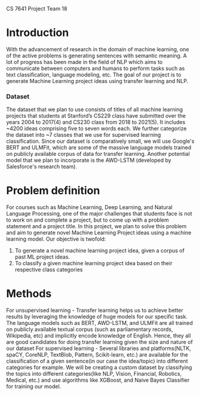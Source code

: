 CS 7641 Project Team 18

# Introduction 
With the advancement of research in the domain of machine learning, one of the active problems is generating sentences with semantic meaning. A lot of progress has been made in the field of NLP which aims to communicate between computers and humans to perform tasks such as text classification, language modeling, etc. The goal of our project is to generate Machine Learning project ideas using transfer learning and NLP. 

### Dataset
The dataset that we plan to use consists of titles of all machine learning projects that students at Stanford’s CS229 class have submitted over the years 2004 to 2017(4) and CS230 class from 2018 to 2021(5). It includes ~4200 ideas comprising five to seven words each. We further categorize the dataset into ~7 classes that we use for supervised learning classification. Since our dataset is comparatively small, we will use Google's BERT and ULMFit, which are some of the massive language models trained on publicly available corpus of data for transfer learning. Another potential model that we plan to incorporate is the AWD-LSTM (developed by Salesforce's research team).

# Problem definition 
For courses such as Machine Learning, Deep Learning, and Natural Language Processing, one of the major challenges that students face is not to work on and complete a project, but to come up with a problem statement and a project title. In this project, we plan to solve this problem and aim to generate novel Machine Learning Project ideas using a machine learning model.
Our objective is twofold:
1. To generate a novel machine learning project idea, given a corpus of past ML project ideas.
2. To classify a given machine learning project idea based on their respective class categories 

# Methods
For unsupervised learning - Transfer learning helps us to achieve better results by leveraging the knowledge of huge models for our specific task. The language models such as BERT, AWD-LSTM, and ULMFit are all trained on publicly available textual corpus (such as parliamentary records, Wikipedia, etc) and implicitly encode knowledge of English. Hence, they all are good candidates for doing transfer learning given the size and nature of our dataset
For supervised learning - Several libraries and platforms(NLTK, spaCY, CoreNLP, TextBlob, Pattern, Scikit-learn, etc.) are available for the classification of a given sentence(in our case the idea/topic) into different categories for example. We will be creating a custom dataset by classifying the topics into different categories(like NLP, Vision, Financial, Robotics, Medical, etc.) and use algorithms like XGBoost, and Naive Bayes Classifier for training our model.
